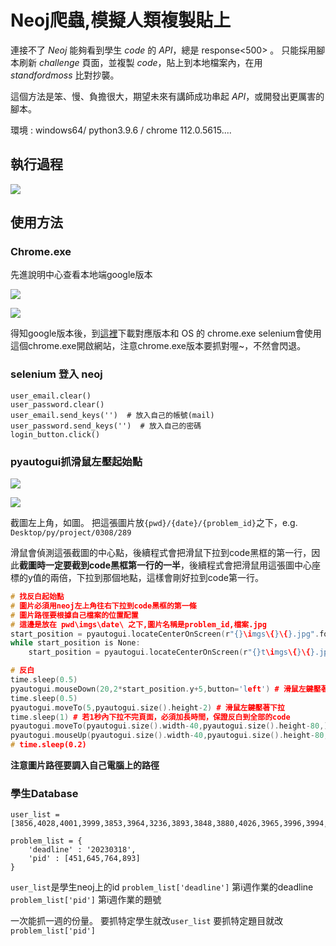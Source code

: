 # Neoj爬蟲,模擬人類複製貼上

連接不了 $Neoj$ 能夠看到學生 $code$ 的 $API$，總是 response<500> 。
只能採用腳本刷新 $challenge$ 頁面，並複製 $code$，貼上到本地檔案內，在用 $standford moss$ 比對抄襲。

這個方法是笨、慢、負擔很大，期望未來有講師成功串起 $API$，或開發出更厲害的腳本。

環境 : windows64/ python3.9.6 / chrome 112.0.5615....

## 執行過程
![](https://i.imgur.com/1jg9LBA.gif)


## 使用方法

### Chrome.exe

先進說明中心查看本地端google版本

![](https://i.imgur.com/dpbOsd8.png)

![](https://i.imgur.com/L4DNkHA.png)

得知google版本後，到[這裡](https://chromedriver.chromium.org/)下載對應版本和 OS 的 chrome.exe
selenium會使用這個chrome.exe開啟網站，注意chrome.exe版本要抓對喔~，不然會閃退。

### selenium 登入 neoj

```cpp!
user_email.clear()
user_password.clear()
user_email.send_keys('')  # 放入自己的帳號(mail)
user_password.send_keys('')  # 放入自己的密碼
login_button.click() 
```

### pyautogui抓滑鼠左壓起始點
![](https://i.imgur.com/M6DfFyk.png)

![](https://i.imgur.com/yTC5vbm.jpg)

截圖左上角，如圖。
把這張圖片放```{pwd}/{date}/{problem_id}```之下，e.g. ```Desktop/py/project/0308/289```

滑鼠會偵測這張截圖的中心點，後續程式會把滑鼠下拉到code黑框的第一行，因此**截圖時一定要截到code黑框第一行的一半**，後續程式會把滑鼠用這張圖中心座標的y值的兩倍，下拉到那個地點，這樣會剛好拉到code第一行。

```cpp
# 找反白起始點
# 圖片必須用neoj左上角往右下拉到code黑框的第一條
# 圖片路徑要根據自己檔案的位置配置
# 這邊是放在 pwd\imgs\date\ 之下,圖片名稱是problem_id,檔案.jpg
start_position = pyautogui.locateCenterOnScreen(r"{}\imgs\{}\{}.jpg".format(os.getcwd(),date,pid),confidence=0.9) 
while start_position is None:
	start_position = pyautogui.locateCenterOnScreen(r"{}t\imgs\{}\{}.jpg".format(os.getcwd(),date,pid),confidence=0.9) 

# 反白
time.sleep(0.5)
pyautogui.mouseDown(20,2*start_position.y+5,button='left') # 滑鼠左鍵壓著
time.sleep(0.5)
pyautogui.moveTo(5,pyautogui.size().height-2) # 滑鼠左鍵壓著下拉
time.sleep(1) # 若1秒內下拉不完頁面，必須加長時間，保證反白到全部的code
pyautogui.moveTo(pyautogui.size().width-40,pyautogui.size().height-80,) #滑鼠左鍵壓著右拉
pyautogui.mouseUp(pyautogui.size().width-40,pyautogui.size().height-80,button='left')
# time.sleep(0.2)

```

**注意圖片路徑要調入自己電腦上的路徑**

### 學生Database

```cpp!
user_list = [3856,4028,4001,3999,3853,3964,3236,3893,3848,3880,4026,3965,3996,3994,3855,4029,3849,3867,3874,3962,3881,3981,4008,4018,3997,3986,4009,3899,3883,3995,3234,3974,3847,4106,3872,3892,3862,4019,3851,3854,3879,3976,3985,3958,3959,3852,4027,3980,3978,4030,3871,3998,3967,3465,3864,3897,4070,3957,4007,3972,3979,3876,3877,3861,3859,4010,4006,3898,3993,3984,3884,4016,3878,3887,3860,4002]

problem_list = {
    'deadline' : '20230318',
    'pid' : [451,645,764,893]
}
```
```user_list```是學生neoj上的id
```problem_list['deadline']``` 第i週作業的deadline
```problem_list['pid']``` 第i週作業的題號

一次能抓一週的份量。
要抓特定學生就改```user_list```
要抓特定題目就改```problem_list['pid']```
